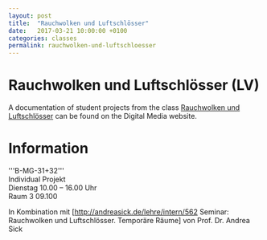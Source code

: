 ```yaml
---
layout: post
title:  "Rauchwolken und Luftschlösser"
date:   2017-03-21 10:00:00 +0100
categories: classes
permalink: rauchwolken-und-luftschloesser
---
```


# Rauchwolken und Luftschlösser (LV)

A documentation of student projects from the class [Rauchwolken und Luftschlösser](http://digitalmedia-bremen.de/course/rauchwolken-und-luftschlosser/) can be found on the Digital Media website.

# Information
'''B-MG-31+32'''<br/>
Individual Projekt<br/>
Dienstag 10.00 – 16.00 Uhr<br/>
Raum 3 09.100

In Kombination mit [http://andreasick.de/lehre/intern/562 Seminar: Rauchwolken und Luftschlösser. Temporäre Räume] von Prof. Dr. Andrea Sick


